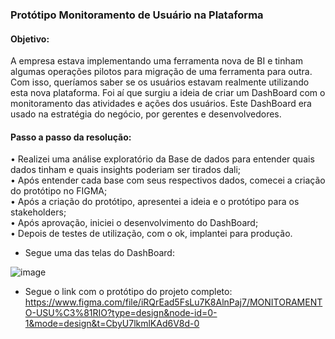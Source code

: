 ### Protótipo Monitoramento de Usuário na Plataforma

#### Objetivo: 
A empresa estava implementando uma ferramenta nova de BI e tinham algumas operações pilotos para migração de uma ferramenta para outra. 
Com isso, queríamos saber se os usuários estavam realmente utilizando esta nova plataforma. 
Foi aí que surgiu a ideia de criar um DashBoard com o monitoramento das atividades e ações dos usuários. Este DashBoard era usado na estratégia do negócio, por gerentes e desenvolvedores. 

#### Passo a passo da resolução:
• Realizei uma análise exploratório da Base de dados para entender quais dados tinham e quais insights poderiam ser tirados dali; <br>
• Após entender cada base com seus respectivos dados, comecei a criação do protótipo no FIGMA; <br>
• Após a criação do protótipo, apresentei a ideia e o protótipo para os stakeholders; <br>
• Após aprovação, iniciei o desenvolvimento do DashBoard; <br>
• Depois de testes de utilização, com o ok, implantei para produção. <br>

- Segue uma das telas do DashBoard:
  
![image](https://github.com/RaphaelaRosa/RaphaelaRosa/assets/96753305/cc72c846-479b-4987-bef1-dd8612d9f7f9)

 

- Segue o link com o protótipo do projeto completo: https://www.figma.com/file/iRQrEad5FsLu7K8AlnPaj7/MONITORAMENTO-USU%C3%81RIO?type=design&node-id=0-1&mode=design&t=CbyU7lkmlKAd6V8d-0
